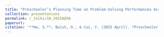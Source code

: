 ```yaml
---
title: "Preschooler’s Planning Time on Problem-Solving Performances Across Different Task Difficulties"
collection: presentations
permalink: /_talks/10_2025AERA
paperurl:
citation: '**He, S.**, Bulut, O., & Cui, Y. (2025 April). *Preschooler’s Planning Time on Problem-Solving Performances Across Different Task Difficulties: Insights from Mobile Log Data*. Paper to be presented at the annual meeting of the American Educational Research Association (AERA), Denver, CO, USA'
---
```

